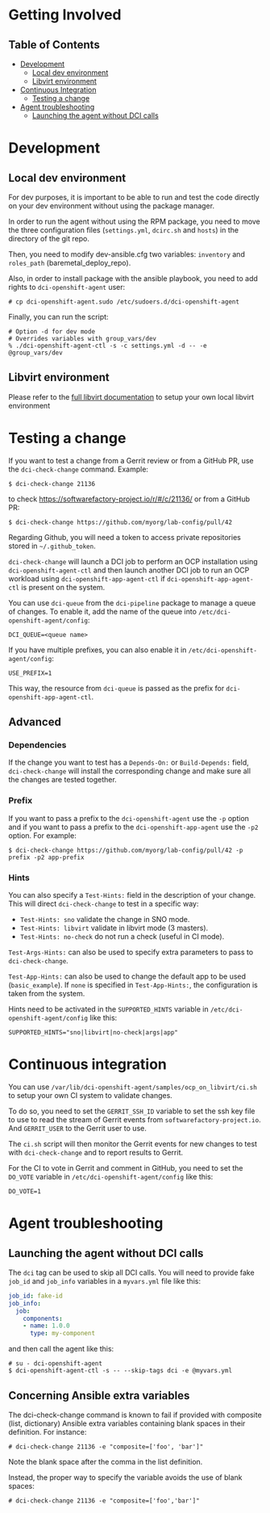 # Getting Involved

## Table of Contents

- [Development](#development)
  - [Local dev environment](#local-dev-environment)
  - [Libvirt environment](#libvirt-environment)
- [Continuous Integration](#continuous-integration)
  - [Testing a change](#testing-a-change)
- [Agent troubleshooting](#agent-troubleshooting)
  - [Launching the agent without DCI calls](#launching-the-agent-without-dci-calls)

# Development

## Local dev environment

For dev purposes, it is important to be able to run and test the code directly
on your dev environment without using the package manager.

In order to run the agent without using the RPM package, you need to move the
three configuration files (`settings.yml`, `dcirc.sh` and `hosts`) in the
directory of the git repo.

Then, you need to modify dev-ansible.cfg two variables: `inventory` and
`roles_path` (baremetal_deploy_repo).

Also, in order to install package with the ansible playbook, you need to add
rights to `dci-openshift-agent` user:

```
# cp dci-openshift-agent.sudo /etc/sudoers.d/dci-openshift-agent
```

Finally, you can run the script:

```
# Option -d for dev mode
# Overrides variables with group_vars/dev
% ./dci-openshift-agent-ctl -s -c settings.yml -d -- -e @group_vars/dev
```
## Libvirt environment

Please refer to the [full libvirt documentation](ocp_on_libvirt.md) to setup
your own local libvirt environment

# Testing a change

If you want to test a change from a Gerrit review or from a GitHub PR,
use the `dci-check-change` command. Example:

```console
$ dci-check-change 21136
```

to check https://softwarefactory-project.io/r/#/c/21136/ or from a
GitHub PR:

```console
$ dci-check-change https://github.com/myorg/lab-config/pull/42
```

Regarding Github, you will need a token to access private repositories
stored in `~/.github_token`.

`dci-check-change` will launch a DCI job to perform an OCP
installation using `dci-openshift-agent-ctl` and then launch another
DCI job to run an OCP workload using `dci-openshift-app-agent-ctl` if
`dci-openshift-app-agent-ctl` is present on the system.

You can use `dci-queue` from the `dci-pipeline` package to manage a
queue of changes. To enable it, add the name of the queue into
`/etc/dci-openshift-agent/config`:

```console
DCI_QUEUE=<queue name>
```

If you have multiple prefixes, you can also enable it in
`/etc/dci-openshift-agent/config`:

```console
USE_PREFIX=1
```

This way, the resource from `dci-queue` is passed as the prefix for
`dci-openshift-app-agent-ctl`.

## Advanced

### Dependencies

If the change you want to test has a `Depends-On:` or `Build-Depends:`
field, `dci-check-change` will install the corresponding change and
make sure all the changes are tested together.

### Prefix

If you want to pass a prefix to the `dci-openshift-agent` use the `-p`
option and if you want to pass a prefix to the
`dci-openshift-app-agent` use the `-p2` option. For example:

```console
$ dci-check-change https://github.com/myorg/lab-config/pull/42 -p prefix -p2 app-prefix
```

### Hints

You can also specify a `Test-Hints:` field in the description of your
change. This will direct `dci-check-change` to test in a specific way:

* `Test-Hints: sno` validate the change in SNO mode.
* `Test-Hints: libvirt` validate in libvirt mode (3 masters).
* `Test-Hints: no-check` do not run a check (useful in CI mode).

`Test-Args-Hints:` can also be used to specify extra parameters to
pass to `dci-check-change`.

`Test-App-Hints:` can also be used to change the default app to be
used (`basic_example`). If `none` is specified in `Test-App-Hints:`,
the configuration is taken from the system.

Hints need to be activated in the `SUPPORTED_HINTS` variable in
`/etc/dci-openshift-agent/config` like this:

```Shell
SUPPORTED_HINTS="sno|libvirt|no-check|args|app"
```

# Continuous integration

You can use
`/var/lib/dci-openshift-agent/samples/ocp_on_libvirt/ci.sh` to setup
your own CI system to validate changes.

To do so, you need to set the `GERRIT_SSH_ID` variable to set the ssh
key file to use to read the stream of Gerrit events from
`softwarefactory-project.io`. And `GERRIT_USER` to the Gerrit user to
use.

The `ci.sh` script will then monitor the Gerrit events for new changes
to test with `dci-check-change` and to report results to Gerrit.

For the CI to vote in Gerrit and comment in GitHub, you need to set
the `DO_VOTE` variable in `/etc/dci-openshift-agent/config` like this:

```Shell
DO_VOTE=1
```

# Agent troubleshooting

## Launching the agent without DCI calls

The `dci` tag can be used to skip all DCI calls. You will need to
provide fake `job_id` and `job_info` variables in a `myvars.yml` file
like this:

```YAML
job_id: fake-id
job_info:
  job:
    components:
    - name: 1.0.0
      type: my-component
```

and then call the agent like this:

```console
# su - dci-openshift-agent
$ dci-openshift-agent-ctl -s -- --skip-tags dci -e @myvars.yml
```

## Concerning Ansible extra variables

The dci-check-change command is known to fail if provided with composite (list, dictionary) Ansible extra variables containing blank spaces in their definition. For instance:

```console
# dci-check-change 21136 -e "composite=['foo', 'bar']"
```

Note the blank space after the comma in the list definition.

Instead, the proper way to specify the variable avoids the use of blank spaces:

```console
# dci-check-change 21136 -e "composite=['foo','bar']"
```
